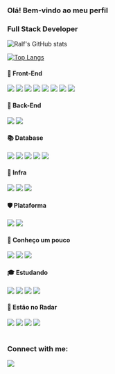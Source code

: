 ### Olá! Bem-vindo ao meu perfil

<h3 align="left">Full Stack Developer</h3>

<div align="left">
  
  ![Ralf's GitHub stats](https://github-readme-stats.vercel.app/api?username=angelorpt&show_icons=true&theme=tokyonight)
  
  [![Top Langs](https://github-readme-stats.vercel.app/api/top-langs/?username=angelorpt&layout=compact&theme=tokyonight)](https://github.com/angelorpt/github-readme-stats)
  
</div>


<h4 align="left">📙 Front-End</h3> 
<div align="left">
  <span>
    <img src="https://img.shields.io/badge/JavaScript-f0db4f?style=for-the-badge&logo=javascript&logoColor=black"/>
    <img src="https://img.shields.io/badge/HTML5-e34c26?style=for-the-badge&logo=html5&logoColor=white"/>
    <img src="https://img.shields.io/badge/CSS3-264de4?style=for-the-badge&logo=css3&logoColor=white"/>
    <img src="https://img.shields.io/badge/Vue.js-42b883?style=for-the-badge&logo=vue.js&logoColor=white"/>
    <img src="https://img.shields.io/badge/Quasar-1976d2?style=for-the-badge&logo=quasar&logoColor=white"/>    
    <img src="https://img.shields.io/badge/Vuetify-29B6F6?style=for-the-badge&logo=vuetify&logoColor=white"/>    
    <img src="https://img.shields.io/badge/Bootstrap-563D7C?style=for-the-badge&logo=bootstrap&logoColor=white"/>  
    <img src="https://img.shields.io/badge/Materialize CSS-CC6699?style=for-the-badge&logo=materializecss&logoColor=white"/>
  </span>
</div>
 
<h4 align="left">📘 Back-End</h3> 
<div align="left">
  <span>
    <img src="https://img.shields.io/badge/Laravel-E34F26?style=for-the-badge&logo=laravel&logoColor=white"/>
    <img src="https://img.shields.io/badge/PHP-8993be?style=for-the-badge&logo=php&logoColor=white"/>
    
  </span>
</div>
 
<h4 align="left">📚 Database</h3> 
<div align="left">
  <span>
    <img src="https://img.shields.io/badge/Oracle-f80000?style=for-the-badge&logo=oracle&logoColor=white"/>
    <img src="https://img.shields.io/badge/MySQL-00758F?style=for-the-badge&logo=mysql&logoColor=white"/>
    <img src="https://img.shields.io/badge/SQLite-239120?style=for-the-badge&logo=sqlite&logoColor=white"/>
    <img src="https://img.shields.io/badge/ElastSearch-1572B6?style=for-the-badge&logo=elasticsearch&logoColor=white"/>
    <img src="https://img.shields.io/badge/MongoDB-4EA94B?style=for-the-badge&logo=mongodb&logoColor=white"/>
  </span>
</div>  
 
<h4 align="left">📗 Infra</h3> 
<div align="left">
  <span>
    <img src="https://img.shields.io/badge/Docker-0db7ed?style=for-the-badge&logo=docker&logoColor=white"/>
    <img src="https://img.shields.io/badge/Windows-0078D6?style=for-the-badge&logo=windows&logoColor=white"/>
    <img src="https://img.shields.io/badge/Ubuntu-E95420?style=for-the-badge&logo=ubuntu&logoColor=white"/>
  </span>
</div>

<h4 align="left">🛡️ Plataforma</h3> 
<div align="left">
  <span>
    <img src="https://img.shields.io/badge/Netlify-00C7B7?style=for-the-badge&logo=netlify&logoColor=white"/>
    <img src="https://img.shields.io/badge/Heroku-430098?style=for-the-badge&logo=heroku&logoColor=white"/>
  </span>
</div>

<h4 align="left">📕 Conheço um pouco</h3> 
<div align="left">
  <span>
    <img src="https://img.shields.io/badge/Python-3776AB?style=for-the-badge&logo=python&logoColor=white"/>
    <img src="https://img.shields.io/badge/Django-092E20?style=for-the-badge&logo=django&logoColor=white"/>
    <img src="https://img.shields.io/badge/C%23-239120?style=for-the-badge&logo=c-sharp&logoColor=white"/>
  </span>
</div>    
 
<h4 align="left">🎓 Estudando</h3> 
<div align="left">
  <span>
    <img src="https://img.shields.io/badge/Node.js-339933?style=for-the-badge&logo=nodedotjs&logoColor=white"/>
    <img src="https://img.shields.io/badge/Express.js-404D59?style=for-the-badge&logo=express&logoColor=white"/>
    <img src="https://img.shields.io/badge/TypeScript-007ACC?style=for-the-badge&logo=typescript&logoColor=white"/> 
    <img src="https://img.shields.io/badge/React-20232A?style=for-the-badge&logo=react&logoColor=61DAFB"/>
  </span>
</div>


<h4 align="left">🚀 Estão no Radar</h3> 
<div align="left">
  <span>
    <img src="https://img.shields.io/badge/Go-00ADD8?style=for-the-badge&logo=go&logoColor=white"/>
    <img src="https://img.shields.io/badge/Ruby-CC342D?style=for-the-badge&logo=ruby&logoColor=white"/>
    <img src="https://img.shields.io/badge/Flutter-02569B?style=for-the-badge&logo=flutter&logoColor=white"/>
    <img src="https://img.shields.io/badge/React_Native-20232A?style=for-the-badge&logo=react&logoColor=61DAFB"/>
  </span>
</div>

 
</br>

<div align="left">
  <h3 align="left">Connect with me:</h3>

  <a href="https://www.linkedin.com/in/angelorpt/" align="center">
    <img src="https://img.shields.io/badge/LinkedIn-0077B5?style=for-the-badge&logo=linkedin&logoColor=white"/>
  </a>
</div>

</br>
